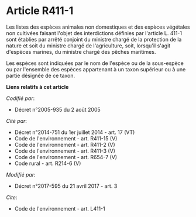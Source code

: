 # Article R411-1

Les listes des espèces animales non domestiques et des espèces végétales non cultivées faisant l'objet des interdictions
définies par l'article L. 411-1 sont établies par arrêté conjoint du ministre chargé de la protection de la nature et soit du
ministre chargé de l'agriculture, soit, lorsqu'il s'agit d'espèces marines, du ministre chargé des pêches maritimes. 

Les espèces sont indiquées par le nom de l'espèce ou de la sous-espèce ou par l'ensemble des espèces appartenant à un taxon
supérieur ou à une partie désignée de ce taxon.

**Liens relatifs à cet article**

_Codifié par_:

  - Décret n°2005-935 du 2 août 2005

_Cité par_:

  - Décret n°2014-751 du 1er juillet 2014 - art. 17 (VT)
  - Code de l'environnement - art. R411-15 (V)
  - Code de l'environnement - art. R411-2 (V)
  - Code de l'environnement - art. R411-3 (V)
  - Code de l'environnement - art. R654-7 (V)
  - Code rural - art. R214-6 (V)

_Modifié par_:

  - Décret n°2017-595 du 21 avril 2017 - art. 3

_Cite_:

  - Code de l'environnement - art. L411-1
